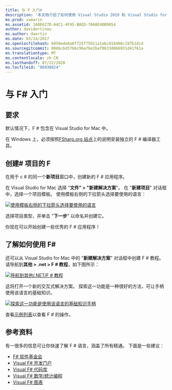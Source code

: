 ```yaml
---
title: 与 F 入门#
description: '本文档介绍了如何使用 Visual Studio 2019 和 Visual Studio for Mac 了解 F # 并使用它来生成 Xamarin 应用程序。'
ms.prod: xamarin
ms.assetid: 1A0E627D-A4C1-4F95-BAED-76A0E40B9054
author: davidortinau
ms.author: daortin
ms.date: 03/24/2017
ms.openlocfilehash: 6050ede8a8f725f75011a1ebc018406c197b1dcd
ms.sourcegitcommit: 008bcbd37b6c96a7be2baf0633d066931d41f61a
ms.translationtype: MT
ms.contentlocale: zh-CN
ms.lasthandoff: 07/22/2020
ms.locfileid: "86938824"
---
```

# <a name="getting-started-with-f35"></a>与 F&#35; 入门

## <a name="requirements"></a>要求

默认情况下，F # 包含在 Visual Studio for Mac 中。

在 Windows 上，必须按照[FSharp.org 站点](https://fsharp.org/use/windows/)上的说明安装独立的 F # 编译器工具。

## <a name="creating-an-f35-project"></a>创建&#35; 项目的 F

在用于 c # 的同一个**新项目**窗口中，创建新的 F # 应用程序。

在 Visual Studio for Mac 选择 "**文件" > "新建解决方案**"。 在 "**新建项目**" 对话框中，选择一个项目模板。 使用模板右侧的下拉箭头选择要使用的语言：

 [![使用模板右侧的下拉箭头选择要使用的语言](overview-images/choosefsharp.png)](overview-images/choosefsharp.png#lightbox)

选择项目类型，并单击 "**下一步**" 以命名并创建它。

你现在可以开始创建一些优秀的 F # 应用程序！

## <a name="learning-to-use-f35"></a>了解如何使用 F&#35;

还可以从 Visual Studio for Mac 中的 "**新建解决方案**" 对话框中创建 F # 教程。 请导航到**其他 > .net > F # 教程**，如下图所示：

 [![导航到其他/.NET/F # 教程](overview-images/fsharptutorial.png)](overview-images/fsharptutorial.png#lightbox)

这将打开一个新的交互式解决方案。 探索这一功能是一种很好的方法，可让手柄使用该语言的基础知识。

 [![探索这一功能是使用该语言的基础知识手柄](overview-images/newtutorial-sml.png)](overview-images/newtutorial.png#lightbox)

查看[示例列表](~/cross-platform/platform/fsharp/samples.md)以查看 F # 的操作。

## <a name="references"></a>参考资料

有一很多的信息可让你快速了解 F # 语言，涵盖了所有精通。 下面是一些建议：

- [F# 软件基金会](https://fsharp.org)
- [Visual F# 开发门户](https://go.microsoft.com/fwlink/?LinkID=234174)
- [Visual F# 代码库](https://go.microsoft.com/fwlink/?LinkID=124614)
- [Visual F# 数学/统计编程](https://go.microsoft.com/fwlink/?LinkId=235173)
- [Visual F# 图表](https://go.microsoft.com/fwlink/?LinkId=235176)
